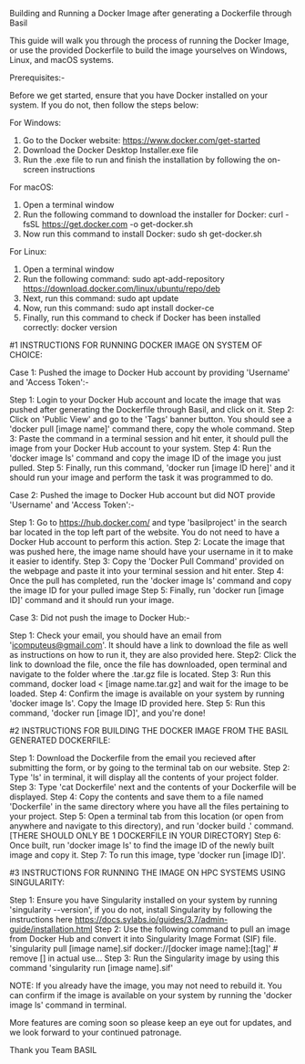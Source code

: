 Building and Running a Docker Image after generating a Dockerfile through Basil

This guide will walk you through the process of running the Docker Image, or use the provided Dockerfile to build the image yourselves on Windows, Linux, and macOS systems.

Prerequisites:-

Before we get started, ensure that you have Docker installed on your system. If you do not, then follow the steps below:

For Windows:
1. Go to the Docker website: https://www.docker.com/get-started
2. Download the Docker Desktop Installer.exe file
3. Run the .exe file to run and finish the installation by following the on-screen instructions

For macOS:
1. Open a terminal window
2. Run the following command to download the installer for Docker: curl -fsSL https://get.docker.com -o get-docker.sh
3. Now run this command to install Docker: sudo sh get-docker.sh

For Linux:
1. Open a terminal window
2. Run the following command: sudo apt-add-repository https://download.docker.com/linux/ubuntu/repo/deb
3. Next, run this command: sudo apt update
4. Now, run this command: sudo apt install docker-ce
5. Finally, run this command to check if Docker has been installed correctly: docker version 

#1 INSTRUCTIONS FOR RUNNING DOCKER IMAGE ON SYSTEM OF CHOICE:

Case 1: Pushed the image to Docker Hub account by providing 'Username' and 'Access Token':-

Step 1: Login to your Docker Hub account and locate the image that was pushed after generating the Dockerfile through Basil, and click on it.
Step 2: Click on 'Public View' and go to the 'Tags' banner button. You should see a 'docker pull [image name]' command there, copy the whole command.
Step 3: Paste the command in a terminal session and hit enter, it should pull the image from your Docker Hub account to your system.
Step 4: Run the 'docker image ls' command and copy the image ID of the image you just pulled.
Step 5: Finally, run this command, 'docker run [image ID here]' and it should run your image and perform the task it was programmed to do.

Case 2: Pushed the image to Docker Hub account but did NOT provide 'Username' and 'Access Token':-

Step 1:  Go to https://hub.docker.com/ and type 'basilproject' in the search bar located in the top left part of the website. You do not need to have a Docker Hub account to perform this action.
Step 2: Locate the image that was pushed here, the image name should have your username in it to make it easier to identify.
Step 3: Copy the 'Docker Pull Command' provided on the webpage and paste it into your terminal session and hit enter.
Step 4: Once the pull has completed, run the 'docker image ls' command and copy the image ID for your pulled image
Step 5: Finally, run 'docker run [image ID]' command and it should run your image.

Case 3: Did not push the image to Docker Hub:-

Step 1: Check your email, you should have an email from 'icomputeus@gmail.com'. It should have a link to download the file as well as instructions on how to run it, they are also provided here.
Step2: Click the link to download the file, once the file has downloaded, open terminal and navigate to the folder where the .tar.gz file is located.
Step 3: Run this command, docker load < [image name.tar.gz] and wait for the image to be loaded.
Step 4: Confirm the image is available on your system by running 'docker image ls'. Copy the Image ID provided here.
Step 5: Run this command, 'docker run [image ID]', and you're done!

#2 INSTRUCTIONS FOR BUILDING THE DOCKER IMAGE FROM THE BASIL GENERATED DOCKERFILE:

Step 1: Download the Dockerfile from the email you recieved after submitting the form, or by going to the terminal tab on our website.
Step 2: Type 'ls' in terminal, it will display all the contents of your project folder.
Step 3: Type 'cat Dockerfile' next and the contents of your Dockerfile will be displayed.
Step 4: Copy the contents and save them to a file named 'Dockerfile' in the same directory where you have all the files pertaining to your project. 
Step 5: Open a terminal tab from this location (or open from anywhere and navigate to this directory), and run 'docker build .' command. [THERE SHOULD ONLY BE 1 DOCKERFILE IN YOUR DIRECTORY]
Step 6: Once built, run 'docker image ls' to find the image ID of the newly built image and copy it.
Step 7: To run this image, type 'docker run [image ID]'.

#3 INSTRUCTIONS FOR RUNNING THE IMAGE ON HPC SYSTEMS USING SINGULARITY:

Step 1: Ensure you have Singularity installed on your system by running 'singularity --version', if you do not, install Singularity by following the instructions here https://docs.sylabs.io/guides/3.7/admin-guide/installation.html
Step 2: Use the following command to pull an image from Docker Hub and convert it into Singularity Image Format (SIF) file.
        'singularity pull [image name].sif docker://[docker image name]:[tag]' # remove [] in actual use...
Step 3: Run the Singularity image by using this command
        'singularity run [image name].sif'

NOTE: If you already have the image, you may not need to rebuild it. You can confirm if the image is available on your system by running the 'docker image ls' command in terminal. 

More features are coming soon so please keep an eye out for updates, and we look forward to your continued patronage.

Thank you
Team BASIL
